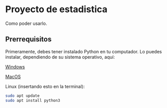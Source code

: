 # Proyecto de estadistica 


Como poder usarlo.
## Prerrequisitos
Primeramente, debes tener instalado Python en tu computador. Lo puedes instalar, dependiendo de su sistema operativo, aquí:

[Windows](https://www.python.org/downloads/)

[MacOS](https://www.python.org/downloads/macos/)

Linux (insertando esto en la terminal):
``` Bash
sudo apt update
sudo apt install python3
``` 

